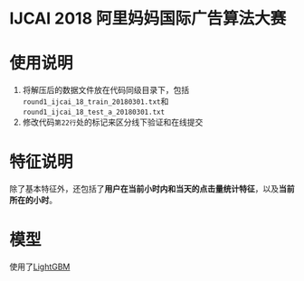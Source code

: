 # IJCAI 2018 阿里妈妈国际广告算法大赛

# 使用说明

1. 将解压后的数据文件放在代码同级目录下，包括`round1_ijcai_18_train_20180301.txt`和`round1_ijcai_18_test_a_20180301.txt`
2. 修改代码`第22行`处的标记来区分线下验证和在线提交

# 特征说明

除了基本特征外，还包括了**用户在当前小时内和当天的点击量统计特征**，以及**当前所在的小时**。

# 模型

使用了[LightGBM](https://github.com/Microsoft/LightGBM)
